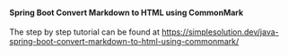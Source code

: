 #### Spring Boot Convert Markdown to HTML using CommonMark
The step by step tutorial can be found at https://simplesolution.dev/java-spring-boot-convert-markdown-to-html-using-commonmark/ 
